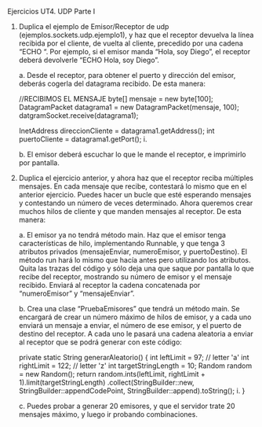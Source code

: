 Ejercicios UT4. UDP Parte I


1. Duplica el ejemplo de Emisor/Receptor de udp (ejemplos.sockets.udp.ejemplo1), y haz
   que el receptor devuelva la línea recibida por el cliente, de vuelta al cliente, precedido
   por una cadena “ECHO “. Por ejemplo, si el emisor manda “Hola, soy Diego”, el receptor
   deberá devolverle “ECHO Hola, soy Diego”.
   

   a. Desde el receptor, para obtener el puerto y dirección del emisor, deberás
   cogerla del datagrama recibido. De esta manera:


   //RECIBIMOS EL MENSAJE
   byte[] mensaje = new byte[100];
   DatagramPacket datagrama1 = new DatagramPacket(mensaje, 100);
   datgramSocket.receive(datagrama1);

   InetAddress direccionCliente = datagrama1.getAddress();
   int puertoCliente = datagrama1.getPort();
   i.


   b. El emisor deberá escuchar lo que le mande el receptor, e imprimirlo por
   pantalla.


2. Duplica el ejercicio anterior, y ahora haz que el receptor reciba múltiples mensajes. En
   cada mensaje que recibe, contestará lo mismo que en el anterior ejercicio. Puedes hacer
   un bucle que esté esperando mensajes y contestando un número de veces determinado.
   Ahora queremos crear muchos hilos de cliente y que manden mensajes al receptor. De
   esta manera:


   a. El emisor ya no tendrá método main. Haz que el emisor tenga características de
   hilo, implementando Runnable, y que tenga 3 atributos privados
   (mensajeEnviar, numeroEmisor, y puertoDestino). El método run hará lo mismo
   que hacía antes pero utilizando los atributos. Quita las trazas del código y sólo
   deja una que saque por pantalla lo que recibe del receptor, mostrando su
   número de emisor y el mensaje recibido. Enviará al receptor la cadena
   concatenada por “numeroEmisor” y “mensajeEnviar”.


   b. Crea una clase “PruebaEmisores” que tendrá un método main. Se encargará de
   crear un número máximo de hilos de emisor, y a cada uno enviará un mensaje
   a enviar, el número de ese emisor, y el puerto de destino del receptor. A cada
   uno le pasará una cadena aleatoria a enviar al receptor que se podrá generar
   con este código:


   private static String generarAleatorio() {
   int leftLimit = 97; // letter 'a'
   int rightLimit = 122; // letter 'z'
   int targetStringLength = 10;
   Random random = new Random();
   return random.ints(leftLimit, rightLimit +
   1).limit(targetStringLength)
   .collect(StringBuilder::new,
   StringBuilder::appendCodePoint, StringBuilder::append).toString();
   i. }


   c. Puedes probar a generar 20 emisores, y que el servidor trate 20 mensajes
   máximo, y luego ir probando combinaciones.